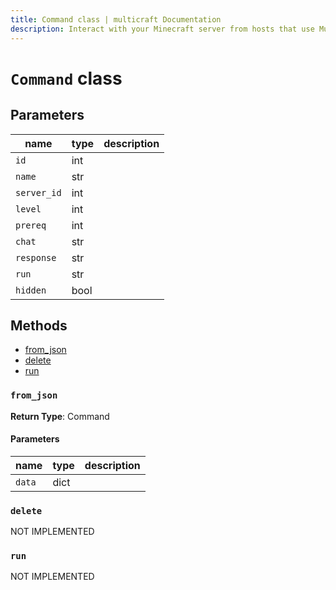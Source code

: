 ```yaml
---
title: Command class | multicraft Documentation
description: Interact with your Minecraft server from hosts that use Multicraft using Python
---
```


# `Command` class

## Parameters

| name        | type | description |
| ----------- | ---- | ----------- |
| `id`        | int  |             |
| `name`      | str  |             |
| `server_id` | int  |             |
| `level`     | int  |             |
| `prereq`    | int  |             |
| `chat`      | str  |             |
| `response`  | str  |             |
| `run`       | str  |             |
| `hidden`    | bool |             |

## Methods

- [from_json](#from_json)
- [delete](./MulticraftAPI#delete-command)
- [run](./MulticraftAPI#run-command)

### `from_json`

**Return Type**: Command

#### Parameters

| name   | type | description |
| ------ | ---- | ----------- |
| `data` | dict |             |

### `delete`

NOT IMPLEMENTED

### `run`

NOT IMPLEMENTED
